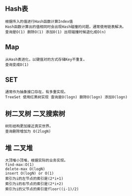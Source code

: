 ## Hash表
	根据传入的值进行Hash函数计算Index值
	Hash函数计算出的值相同时会出现Hash碰撞的问题，通常使用链表解决。
	查询是O(1) 删除O(1) 添加O(1) 出现碰撞时候退化成O(n)

## Map
	从Hash表进化，以键值对的方式存储Key不重复。
 	查询变成O(1)

## SET
	通常作为抽象接口存在，有多重实现。
	TreeSet 使用红黑树实现 查询是O(logn) 删除O(logn) 添加O(logn)

## 树二叉树 二叉搜索树
	树形结构更加接近真实世界。
	查询删除增加为 O(2logN)
	
## 堆 二叉堆
	大顶堆小顶堆，根据实际的业务实现。
	find-max:O(1)
	delete-max O(logN)
	insert O(logN) or O(1)
	索引为i的左节点的索引是(2*i+1)
	索引为i的右节点的索引是(2*i+2)
	索引为i的父节点的索引是floor((i-1)/2)
	

